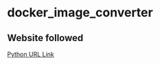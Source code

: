 # docker_image_converter

## Website followed
[Python URL Link](https://pyimagesearch.com/2014/08/25/4-point-opencv-getperspective-transform-example/)
